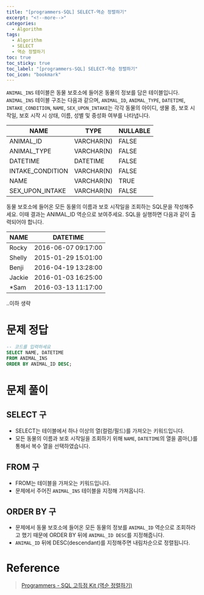 ```yaml
---
title: "[programmers-SQL] SELECT-역순 정렬하기"
excerpt: "<!--more-->"
categories:
  - Algorithm
tags:
  - Algorithm
  - SELECT
  - 역순 정렬하기
toc: true
toc_sticky: true
toc_label: "[programmers-SQL] SELECT-역순 정렬하기"
toc_icon: "bookmark"
---
```


`ANIMAL_INS` 테이블은 동물 보호소에 들어온 동물의 정보를 담은 테이블입니다. `ANIMAL_INS` 테이블 구조는 다음과 같으며, `ANIMAL_ID`, `ANIMAL_TYPE`, `DATETIME`, `INTAKE_CONDITION`, `NAME`, `SEX_UPON_INTAKE`는 각각 동물의 아이디, 생물 종, 보호 시작일, 보호 시작 시 상태, 이름, 성별 및 중성화 여부를 나타냅니다.

| NAME             | TYPE       | NULLABLE |
| ---------------- | ---------- | -------- |
| ANIMAL_ID        | VARCHAR(N) | FALSE    |
| ANIMAL_TYPE      | VARCHAR(N) | FALSE    |
| DATETIME         | DATETIME   | FALSE    |
| INTAKE_CONDITION | VARCHAR(N) | FALSE    |
| NAME             | VARCHAR(N) | TRUE     |
| SEX_UPON_INTAKE  | VARCHAR(N) | FALSE    |

동물 보호소에 들어온 모든 동물의 이름과 보호 시작일을 조회하는 SQL문을 작성해주세요. 이때 결과는 ANIMAL_ID 역순으로 보여주세요. SQL을 실행하면 다음과 같이 출력되어야 합니다.

| NAME   | DATETIME            |
| ------ | ------------------- |
| Rocky  | 2016-06-07 09:17:00 |
| Shelly | 2015-01-29 15:01:00 |
| Benji  | 2016-04-19 13:28:00 |
| Jackie | 2016-01-03 16:25:00 |
| *Sam   | 2016-03-13 11:17:00 |

..이하 생략

# 문제 정답

```sql
-- 코드를 입력하세요
SELECT NAME, DATETIME 
FROM ANIMAL_INS 
ORDER BY ANIMAL_ID DESC;
```

# 문제 풀이

## SELECT 구
- SELECT는 테이블에서 하나 이상의 열(컬럼/필드)를 가져오는 키워드입니다.
- 모든 동물의 이름과 보호 시작일을 조회하기 위해 `NAME`, `DATETIME`의 열을 콤마(,)를 통해서 복수 열을 선택하였습니다. 

## FROM 구
- FROM는 테이블을 가져오는 키워드입니다.
- 문제에서 주어진 `ANIMAL_INS` 테이블을 지정해 가져옵니다.

## ORDER BY 구
- 문제에서 동물 보호소에 들어온 모든 동물의 정보를 `ANIMAL_ID` 역순으로 조회하라고 했기 때문에 ORDER BY 뒤에 `ANIMAL_ID DESC`를 지정해줍니다.
- `ANIMAL_ID` 뒤에 DESC(descendant)를 지정해주면 내림차순으로 정렬됩니다.

# Reference

> [Programmers - SQL 고득점 Kit (역순 정렬하기)](https://programmers.co.kr/learn/courses/30/lessons/59035)<br>